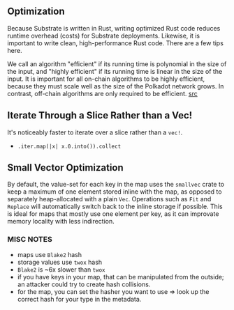 ## Optimization

Because Substrate is written in Rust, writing optimized Rust code reduces runtime overhead (costs) for Substrate deployments. Likewise, it is important to write clean, high-performance Rust code. There are a few tips here.

We call an algorithm "efficient" if its running time is polynomial in the size of the input, and "highly efficient" if its running time is linear in the size of the input. It is important for all on-chain algorithms to be highly efficient, because they must scale well as the size of the Polkadot network grows. In contrast, off-chain algorithms are only required to be efficient. [src](http://research.web3.foundation/en/latest/polkadot/NPoS/1.intro/)

## Iterate Through a Slice Rather than a Vec!

It's noticeably faster to iterate over a slice rather than a `vec!`.
* `.iter.map(|x| x.0.into()).collect`

## Small Vector Optimization

By default, the value-set for each key in the map uses the `smallvec` crate to keep a maximum of one element stored inline with the map, as opposed to separately heap-allocated with a plain `Vec`. Operations such as `Fit` and `Replace` will automatically switch back to the inline storage if possible. This is ideal for maps that mostly use one element per key, as it can improvate memory locality with less indirection.

### MISC NOTES

* maps use `Blake2` hash
* storage values use `twox` hash
* `Blake2` is ~6x slower than `twox`
* if you have keys in your map, that can be manipulated from the outside; an attacker could try to create hash collisions.
* for the map, you can set the hasher you want to use => look up the correct hash for your type in the metadata.